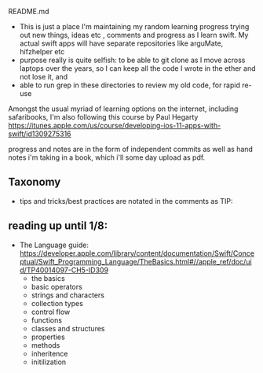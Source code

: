 README.md

- This is just a place I'm maintaining my random learning  progress trying out new things, ideas etc , comments and progress as I learn swift. My actual swift apps will have separate repositories like arguMate, hifzhelper etc
- purpose really is quite selfish: to be able to git clone as I move across laptops over the years, so I can keep all the code I wrote in the ether and not lose it, and 
- able to run grep in these directories to review my old code, for rapid re-use

Amongst the usual myriad of learning options on the internet, including safaribooks, I'm also following this course by Paul Hegarty 
https://itunes.apple.com/us/course/developing-ios-11-apps-with-swift/id1309275316

progress and notes are in the form of independent commits as well as hand notes i'm taking in a book, which i'll some day upload as pdf.


## Taxonomy

- tips and tricks/best practices are notated in  the comments as TIP: 


## reading up until 1/8:

- The Language guide: https://developer.apple.com/library/content/documentation/Swift/Conceptual/Swift_Programming_Language/TheBasics.html#//apple_ref/doc/uid/TP40014097-CH5-ID309
	- the basics
	- basic operators 
	- strings and characters
	- collection types
	- control flow
	- functions
	- classes and structures
	- properties
	- methods
	- inheritence
	- initilization